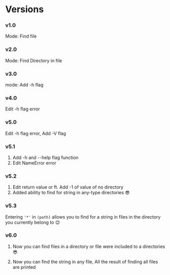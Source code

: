 # Versions

### v1.0
Mode: Find file

### v2.0
Mode: Find Directory in file

### v3.0
mode: Add -h flag

### v4.0
Edit -h flag error

### v5.0
Edit -h flag error, Add -V flag

### v5.1
1. Add  -h and --help flag function
2. Edit NameError error

### v5.2
1. Edit return value or ft. Add -1 of value of no directory
2. Added ability to find for string in any-type directories 😎

### v5.3
Entering `'*'` in `(path)` allows you to find for a string in files in the directory you currently belong to 😌

### v6.0
1. Now you can find files in a directory or file were included to a directories 😎

2. Now you can find the string in any file, All the result of finding all files are printed
